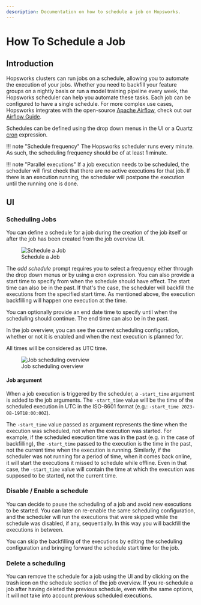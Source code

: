 ```yaml
---
description: Documentation on how to schedule a job on Hopsworks.
---
```


# How To Schedule a Job 

## Introduction

Hopsworks clusters can run jobs on a schedule, allowing you to automate the execution of your jobs. Whether you need to backfill your feature groups on a nightly basis or run a model training pipeline every week, the Hopsworks scheduler can help you automate these tasks. Each job can be configured to have a single schedule. For more complex use cases, Hopsworks integrates with the open-source [Apache Airflow](https://airflow.apache.org/use-cases/), check out our [Airflow Guide](../airflow/airflow.md).

Schedules can be defined using the drop down menus in the UI or a Quartz [cron](https://en.wikipedia.org/wiki/Cron) expression. 

!!! note "Schedule frequency"
    The Hopsworks scheduler runs every minute. As such, the scheduling frequency should be of at least 1 minute.

!!! note "Parallel executions"
    If a job execution needs to be scheduled, the scheduler will first check that there are no active executions for that job. If there is an execution running, the scheduler will postpone the execution until the running one is done. 

## UI 

### Scheduling Jobs

You can define a schedule for a job during the creation of the job itself or after the job has been created from the job overview UI. 

<p align="center">
  <figure>
    <img src="../../../../assets/images/guides/jobs/job_scheduling.png" alt="Schedule a Job">
    <figcaption>Schedule a Job</figcaption>
  </figure>
</p>

The *add schedule* prompt requires you to select a frequency either through the drop down menus or by using a cron expression.
You can also provide a start time to specify from when the schedule should have effect. 
The start time can also be in the past. If that's the case, the scheduler will backfill the executions from the specified start time. As mentioned above, the execution backfilling will happen one execution at the time.

You can optionally provide an end date time to specify until when the scheduling should continue. The end time can also be in the past.

In the job overview, you can see the current scheduling configuration, whether or not it is enabled and when the next execution is planned for.

All times will be considered as UTC time.

<p align="center">
  <figure>
    <img src="../../../../assets/images/guides/jobs/job_scheduling_overview.png" alt="Job scheduling overview">
    <figcaption>Job scheduling overview</figcaption>
  </figure>
</p>

#### Job argument 

When a job execution is triggered by the scheduler, a `-start_time` argument is added to the job arguments. The `-start_time` value will be the time of the scheduled execution in UTC in the ISO-8601 format (e.g.: `-start_time 2023-08-19T18:00:00Z`).

The `-start_time` value passed as argument represents the time when the execution was scheduled, not when the execution was started. For example, if the scheduled execution time was in the past (e.g. in the case of backfilling), the `-start_time` passed to the execution is the time in the past, not the current time when the execution is running. 
Similarly, if the scheduler was not running for a period of time, when it comes back online, it will start the executions it missed to schedule while offline. Even in that case, the `-start_time` value will contain the time at which the execution was supposed to be started, not the current time.

### Disable / Enable a schedule

You can decide to pause the scheduling of a job and avoid new executions to be started. You can later on re-enable the same scheduling configuration, and the scheduler will run the executions that were skipped while the schedule was disabled, if any, sequentially. In this way you will backfill the executions in between. 

You can skip the backfilling of the executions by editing the scheduling configuration and bringing forward the schedule start time for the job. 

### Delete a scheduling 

You can remove the schedule for a job using the UI and by clicking on the trash icon on the schedule section of the job overview. If you re-schedule a job after having deleted the previous schedule, even with the same options, it will not take into account previous scheduled executions.